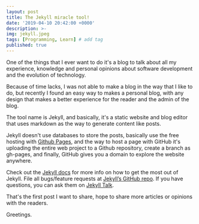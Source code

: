 ```yaml
---
layout: post
title: The Jekyll miracle tool!
date: '2019-04-10 20:42:00 +0000'
description: >-
img: jekyll.jpeg
tags: [Programming, Learn] # add tag
published: true
---
```

One of the things that I ever want to do it's a blog to talk about all my experience, knowledge and personal opinions about software development and the evolution of technology.

Because of time lacks, I was not able to make a blog in the way that I like to do, but recently I found an easy way to makes a personal blog, with any design that makes a better experience for the reader and the admin of the blog.

The tool name is Jekyll, and basically, it's a static website and blog editor that uses markdown as the way to generate content like posts.

Jekyll doesn't use databases to store the posts, basically use the free hosting with [Github Pages][gh-pages], and the way to host a page with GitHub it's uploading the entire web project to a Github repository, create a branch as gh-pages, and finally, GitHub gives you a domain to explore the website anywhere.

Check out the [Jekyll docs][jekyll-docs] for more info on how to get the most out of Jekyll. File all bugs/feature requests at [Jekyll’s GitHub repo][jekyll-gh]. If you have questions, you can ask them on [Jekyll Talk][jekyll-talk].

That's the first post I want to share, hope to share more articles or opinions with the readers.

Greetings.

[jekyll-docs]: https://jekyllrb.com/docs/home
[jekyll-gh]:   https://github.com/jekyll/jekyll
[jekyll-talk]: https://talk.jekyllrb.com/
[gh-pages]: https://pages.github.com

